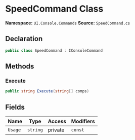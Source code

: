 # SpeedCommand Class

**Namespace:** `UI.Console.Commands`
**Source:** `SpeedCommand.cs`

## Declaration

```csharp
public class SpeedCommand : IConsoleCommand
```

## Methods

### Execute

```csharp
public string Execute(string[] comps)
```

## Fields

| Name | Type | Access | Modifiers |
|------|------|--------|-----------|
| `Usage` | `string` | private | `const` |

